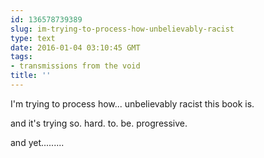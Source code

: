 ```yaml
---
id: 136578739389
slug: im-trying-to-process-how-unbelievably-racist
type: text
date: 2016-01-04 03:10:45 GMT
tags:
- transmissions from the void
title: ''
---
```

I'm trying to process how... unbelievably racist this book is. 

and it's trying so. hard. to. be. progressive. 

and yet.........